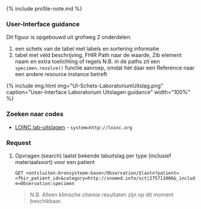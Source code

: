 {% include profile-note.md %}

### User-Interface guidance

Dit figuur is opgebouwd uit grofweg 2 onderdelen:
1. een schets van de tabel met labels en sortering informatie
1. tabel met veld beschrijving, FHIR Path naar de waarde, Zib element naam en extra toelichting of regels
    N.B. in de paths zit een `specimen.resolve()` functie aanroep, omdat het daar een Reference naar een andere resource instance betreft

{% include img.html img="UI-Schets-LaboratoriumUitslag.png" caption="User-Interface Laboratorium Uitslagen guidance" width="100%" %}

### Zoeken naar codes

* [LOINC lab-uitslagen](https://terminologie.nictiz.nl/art-decor/loinc) - `system=http://loinc.org`

### Request

1. Opvragen (search) laatst bekende labuitslag per type (inclusief materiaalsoort) voor een patient

    `GET <ontsluiten-bronsysteem-base>/Observation/$lastn?patient=<fhir_patient_id>&category=http://snomed.info/sct|275711006&_include=Observation:specimen`

    <blockquote class="stu-note" markdown="1">
    N.B. Alleen klinische chemie resultaten zijn op dit moment beschikbaar.
    </blockquote>
